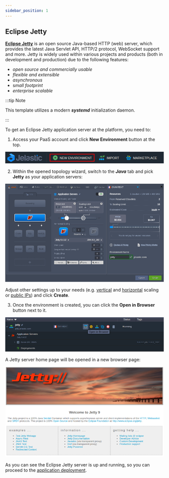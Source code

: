 ```yaml
---
sidebar_position: 1
---
```


## Eclipse Jetty

[**Eclipse Jetty**](https://cloudmydc.com/) is an open source Java-based HTTP (web) server, which provides the latest Java Servlet API, HTTP/2 protocol, WebSocket support and more. Jetty is widely used within various projects and products (both in development and production) due to the following features:

- _open source and commercially usable_
- _flexible and extensible_
- _asynchronous_
- s*mall footprint*
- _enterprise scalable_

:::tip Note

This template utilizes a modern **_systemd_** initialization daemon.

:::

To get an Eclipse Jetty application server at the platform, you need to:

1. Access your PaaS account and click **New Environment** button at the top.

<div style={{
    display:'flex',
    justifyContent: 'center',
    margin: '0 0 1rem 0'
}}>

![Locale Dropdown](./img/JettyServer/01-create-new-environment-button.png)

</div>

2. Within the opened topology wizard, switch to the **_Java_** tab and pick **Jetty** as your application servers:

<div style={{
    display:'flex',
    justifyContent: 'center',
    margin: '0 0 1rem 0'
}}>

![Locale Dropdown](./img/JettyServer/02-topology-wizard-eclipse-jetty-server-.png)

</div>

Adjust other settings up to your needs (e.g. [vertical](https://cloudmydc.com/) and [horizontal](https://cloudmydc.com/) scaling or [public IPs](https://cloudmydc.com/)) and click **Create**.

3. Once the environment is created, you can click the **Open in Browser** button next to it.

<div style={{
    display:'flex',
    justifyContent: 'center',
    margin: '0 0 1rem 0'
}}>

![Locale Dropdown](./img/JettyServer/03-jetty-server-open-in-browser-button.png)

</div>

A Jetty server home page will be opened in a new browser page:

<div style={{
    display:'flex',
    justifyContent: 'center',
    margin: '0 0 1rem 0'
}}>

![Locale Dropdown](./img/JettyServer/04-jetty-application-server-home-page.png)

</div>

As you can see the Eclipse Jetty server is up and running, so you can proceed to the [application deployment](https://cloudmydc.com/).
